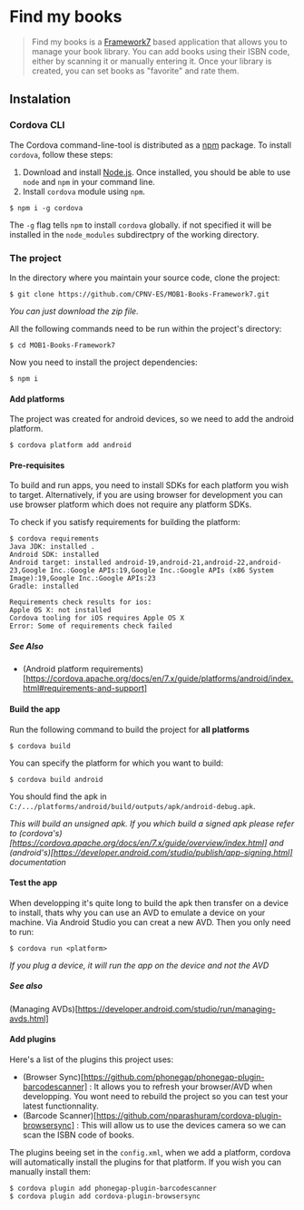 # Find my books
> Find my books is a [Framework7](http://www.idangero.us/framework7) based application that allows you to manage your book library. You can add books using their ISBN code, either by scanning it or manually entering it. Once your library is created, you can set books as "favorite" and rate them.

## Instalation

### Cordova CLI
The Cordova command-line-tool is distributed as a [npm](https://www.npmjs.com/) package.
To install `cordova`, follow these steps:
1. Download and install [Node.js](https://nodejs.org/en/). Once installed, you should be able to use `node` and `npm` in your command line.
2. Install `cordova` module using `npm`.
```
$ npm i -g cordova
```
The `-g` flag tells `npm` to install `cordova` globally. if not specified it will be installed in the `node_modules` subdirectpry of the working directory.

### The project
In the directory where you maintain your source code, clone the project:
```
$ git clone https://github.com/CPNV-ES/MOB1-Books-Framework7.git
```
_You can just download the zip file._

All the following commands need to be run within the project's directory:
```
$ cd MOB1-Books-Framework7
```

Now you need to install the project dependencies:
```
$ npm i
```

#### Add platforms
The project was created for android devices, so we need to add the android platform.
```
$ cordova platform add android
```
#### Pre-requisites
To build and run apps, you need to install SDKs for each platform you wish to target. Alternatively, if you are using browser for development you can use browser platform which does not require any platform SDKs.

To check if you satisfy requirements for building the platform:
```
$ cordova requirements
Java JDK: installed .
Android SDK: installed
Android target: installed android-19,android-21,android-22,android-23,Google Inc.:Google APIs:19,Google Inc.:Google APIs (x86 System Image):19,Google Inc.:Google APIs:23
Gradle: installed

Requirements check results for ios:
Apple OS X: not installed
Cordova tooling for iOS requires Apple OS X
Error: Some of requirements check failed
```
##### See Also
* (Android platform requirements)[https://cordova.apache.org/docs/en/7.x/guide/platforms/android/index.html#requirements-and-support]

#### Build the app
Run the following command to build the project for __all platforms__
```
$ cordova build
```
You can specify the platform for which you want to build:
```
$ cordova build android
```
You should find the apk in `C:/.../platforms/android/build/outputs/apk/android-debug.apk`.

_This will build an unsigned apk. If you which build a signed apk please refer to (cordova's)[https://cordova.apache.org/docs/en/7.x/guide/overview/index.html] and (android's)[https://developer.android.com/studio/publish/app-signing.html] documentation_

#### Test the app
When developping it's quite long to build the apk then transfer on a device to install, thats why you can use an AVD to emulate a device on your machine. Via Android Studio you can creat a new AVD. Then you only need to run:
```
$ cordova run <platform>
```
_If you plug a device, it will run the app on the device and not the AVD_

##### See also
(Managing AVDs)[https://developer.android.com/studio/run/managing-avds.html]

#### Add plugins
Here's a list of the plugins this project uses:
* (Browser Sync)[https://github.com/phonegap/phonegap-plugin-barcodescanner] : It allows you to refresh your browser/AVD when developping. You wont need to rebuild the project so you can test your latest functionnality.
* (Barcode Scanner)[https://github.com/nparashuram/cordova-plugin-browsersync] : This will allow us to use the devices camera so we can scan the ISBN code of books.

The plugins beeing set in the `config.xml`, when we add a platform, cordova will automatically install the plugins for that platform. If you wish you can manually install them:
```
$ cordova plugin add phonegap-plugin-barcodescanner
$ cordova plugin add cordova-plugin-browsersync
```
